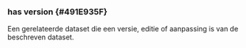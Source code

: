 ### has version {#491E935F}
Een gerelateerde dataset die een versie, editie of aanpassing is van de beschreven dataset.
